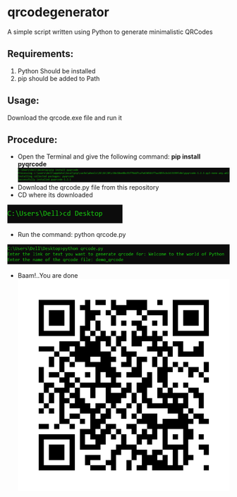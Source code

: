 # qrcodegenerator
A simple script written using Python to generate minimalistic QRCodes 

## Requirements:
1. Python Should be installed
2. pip should be added to Path

## Usage:
Download the qrcode.exe file and run it

## Procedure:
* Open the Terminal and give the following command: **pip install pyqrcode**
![](images/install.PNG)
* Download the qrcode.py file from this repository
* CD where its downloaded
 
 ![](images/chdir.PNG)
* Run the command:
  python qrcode.py
  
![](images/run.PNG)

* Baam!..You are done
![](/images/demo_qrcode.svg)


